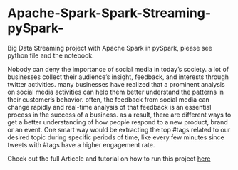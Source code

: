 # Apache-Spark-Spark-Streaming-pySpark-
Big Data Streaming project with Apache Spark in pySpark, please see python file and the notebook.

Nobody can deny the importance of social media in today’s society. a lot of businesses collect their audience’s insight, feedback, and interests through twitter activities. many businesses have realized that a prominent analysis on social media activities can help them better understand the patterns in their customer’s behavior. often, the feedback from social media can change rapidly and real-time analysis of that feedback is an essential process in the success of a business. as a result, there are different ways to get a better understanding of how people respond to a new product, brand or an event. One smart way would be extracting the top #tags related to our desired topic during specific periods of time, like every few minutes since tweets with #tags have a higher engagement rate.

Check out the full Articele and tutorial on how to run this project [here](https://towardsdatascience.com/hands-on-big-data-streaming-apache-spark-at-scale-fd89c15fa6b0)
